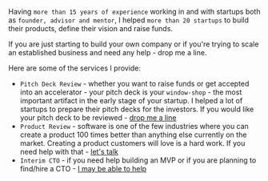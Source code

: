 Having `more than 15 years of experience` working in and with startups both as
`founder, advisor and mentor`, I helped `more than 20 startups` to build their
products, define their vision and raise funds.

If you are just starting to build your own company or if you're trying to scale
an established business and need any help - drop me a line.

Here are some of the services I provide:
-  `Pitch Deck Review` - whether you want to raise funds or get accepted
   into an accelerator - your pitch deck is your `window-shop` - the most
important artifact in the early stage of your startup. I helped a lot of
startups to prepare their pitch decks for the investors. If you would like your
pitch deck to be reviewed - <a href="mailto:igor@kostyuchenok.com?subject=Pitch Deck Review" target="_blank">drop me a line</a>
- `Product Review` - software is one of the few industries where you can create
  a product 100 times better than anything else currently on the market.
Creating a product customers will love is a hard work. If you need help with
that - <a href="mailto:igor@kostyuchenok.com?subject=Product Review" target="_blank">let's talk</a>
- `Interim CTO` - if you need help building an MVP or if you are planning to
  find/hire a CTO - <a href="mailto:igor@kostyuchenok.com?subject=Interim CTO">I may be able to help</a>


